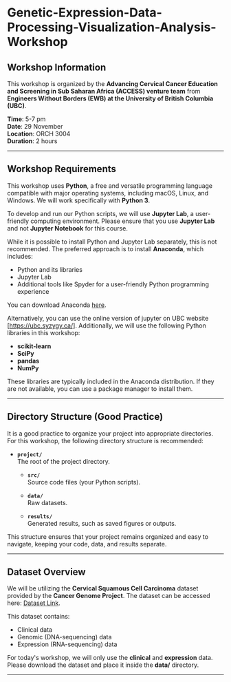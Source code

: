 # Genetic-Expression-Data-Processing-Visualization-Analysis-Workshop


## Workshop Information

This workshop is organized by the **Advancing Cervical Cancer Education and Screening in Sub Saharan Africa (ACCESS) venture team** from **Engineers Without Borders (EWB) at the University of British Columbia (UBC)**.

**Time**: 5-7 pm  
**Date**: 29 November  
**Location**: ORCH 3004  
**Duration**: 2 hours


---

## Workshop Requirements

This workshop uses **Python**, a free and versatile programming language compatible with major operating systems, including macOS, Linux, and Windows. We will work specifically with **Python 3**.

To develop and run our Python scripts, we will use **Jupyter Lab**, a user-friendly computing environment. Please ensure that you use **Jupyter Lab** and not **Jupyter Notebook** for this course.

While it is possible to install Python and Jupyter Lab separately, this is not recommended. The preferred approach is to install **Anaconda**, which includes:

- Python and its libraries
- Jupyter Lab
- Additional tools like Spyder for a user-friendly Python programming experience

You can download Anaconda [here](https://www.anaconda.com/download).

Alternatively, you can use the online version of jupyter on UBC website [https://ubc.syzygy.ca/].
Additionally, we will use the following Python libraries in this workshop:
- **scikit-learn**
- **SciPy**
- **pandas**
- **NumPy**

These libraries are typically included in the Anaconda distribution. If they are not available, you can use a package manager to install them.

---

## Directory Structure (Good Practice)

It is a good practice to organize your project into appropriate directories. For this workshop, the following directory structure is recommended:


- **`project/`**  
  The root of the project directory.

  - **`src/`**  
    Source code files (your Python scripts).
  
  - **`data/`**  
    Raw datasets.
  
  - **`results/`**  
    Generated results, such as saved figures or outputs.
    
This structure ensures that your project remains organized and easy to navigate, keeping your code, data, and results separate.

---

## Dataset Overview

We will be utilizing the **Cervical Squamous Cell Carcinoma** dataset provided by the **Cancer Genome Project**. The dataset can be accessed here: [Dataset Link](https://bit.ly/3YVssrK).

This dataset contains:
- Clinical data
- Genomic (DNA-sequencing) data
- Expression (RNA-sequencing) data

For today's workshop, we will only use the **clinical** and **expression** data. Please download the dataset and place it inside the **data/** directory.

---


